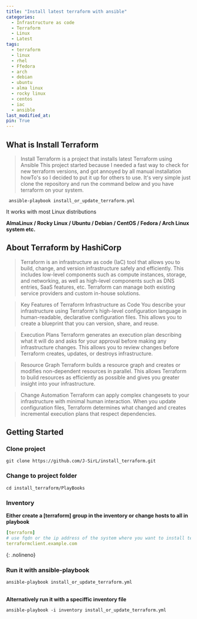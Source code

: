 ```yaml
---
title: "Install latest terraform with ansible"
categories:
  - Infrastructure as code
  - Terraform
  - Linux
  - Latest
tags:
  - terraform
  - linux
  - rhel
  - Ffedora
  - arch
  - debian
  - ubuntu
  - alma linux
  - rocky linux
  - centos
  - iac
  - ansible
last_modified_at:
pin: True
---
```


<!-- ABOUT THE PROJECT -->
## What is Install Terraform

> Install Terraform is a project that installs latest Terraform using Ansible
This project started because I needed a fast way to check for new terraform versions, and got annoyed by all manual installation howTo's
so I decided to put it up for others to use.
It's very simple just clone the repository and run the command below and you have terraform on your system. 
 ```console
  ansible-playbook install_or_update_terraform.yml
 ``` 

It works with most Linux distributions

**AlmaLinux / Rocky Linux / Ubuntu / Debian / CentOS / Fedora / Arch Linux system etc.**

<!-- ABOUT TERRAFORM -->
## About Terraform by HashiCorp
> Terraform is an infrastructure as code (IaC) tool that allows you to build, change, and version infrastructure safely and efficiently. This includes low-level components such as compute instances, storage, and networking, as well as high-level components such as DNS entries, SaaS features, etc. Terraform can manage both existing service providers and custom in-house solutions.
 
> Key Features of Terraform
Infrastructure as Code
You describe your infrastructure using Terraform's high-level configuration language in human-readable, declarative configuration files. This allows you to create a blueprint that you can version, share, and reuse.
 
> Execution Plans
Terraform generates an execution plan describing what it will do and asks for your approval before making any infrastructure changes. This allows you to review changes before Terraform creates, updates, or destroys infrastructure.
 
> Resource Graph
Terraform builds a resource graph and creates or modifies non-dependent resources in parallel. This allows Terraform to build resources as efficiently as possible and gives you greater insight into your infrastructure.
 
> Change Automation
Terraform can apply complex changesets to your infrastructure with minimal human interaction. When you update configuration files, Terraform determines what changed and creates incremental execution plans that respect dependencies.

<!-- GETTING STARTED -->
## Getting Started

### Clone project

```console
git clone https://github.com/J-SirL/install_terraform.git
```
### Change to project folder

```console
cd install_terraform/PlayBooks
```

### Inventory

 **Either create a [terraform] group in the inventory or change hosts to all in playbook**

```yaml
[terraform]
# use fqdn or the ip address of the system where you want to install terraform
terraformclient.example.com 
```
{: .nolineno}

### Run it with ansible-playbook

```console 
ansible-playbook install_or_update_terraform.yml
```
<br>**Alternatively run it with a speciffic inventory file**
```console
ansible-playbook -i inventory install_or_update_terraform.yml
```

